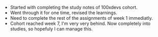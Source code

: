 - Started with completing the study notes of 100xdevs cohort.
- Went through it for one time, revised the learnings.
- Need to complete the rest of the assignments of week 1 immediatly.
- Cohort reached week 7, I'm very very behind. Now completely into studies, so hopefuly I can manage this.